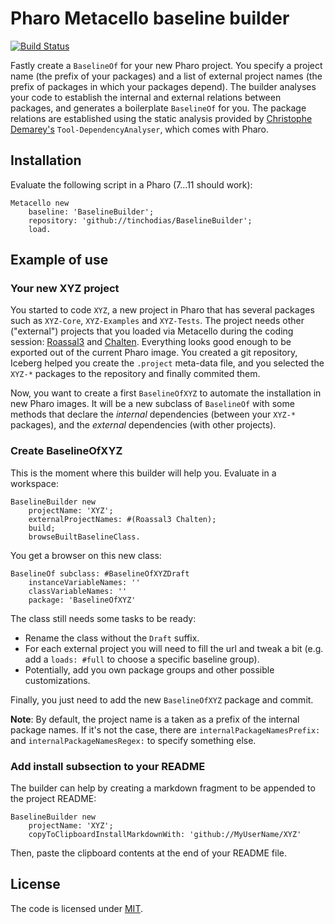 # Pharo Metacello baseline builder

[![Build Status](https://travis-ci.org/tinchodias/BaselineBuilder.png)](http://travis-ci.org/tinchodias/BaselineBuilder)

Fastly create a `BaselineOf` for your new Pharo project. You specify a project name (the prefix of your packages) and a list of external project names (the prefix of packages in which your packages depend). The builder analyses your code to establish the internal and external relations between packages, and generates a boilerplate `BaselineOf` for you. The package relations are established using the static analysis provided by [Christophe Demarey's](https://github.com/demarey/) `Tool-DependencyAnalyser`, which comes with Pharo.

## Installation

Evaluate the following script in a Pharo (7...11 should work):

~~~Smalltalk
Metacello new
    baseline: 'BaselineBuilder';
    repository: 'github://tinchodias/BaselineBuilder';
    load.
~~~

## Example of use

### Your new XYZ project

You started to code `XYZ`, a new project in Pharo that has several packages such as `XYZ-Core`, `XYZ-Examples` and `XYZ-Tests`.
The project needs other ("external") projects that you loaded via Metacello during the coding session: [Roassal3](https://github.com/ObjectProfile/Roassal3) and [Chalten](https://github.com/ba-st/Chalten). 
Everything looks good enough to be exported out of the current Pharo image.
You created a git repository, Iceberg helped you create the `.project` meta-data file, and you selected the `XYZ-*` packages to the repository and finally commited them. 

Now, you want to create a first `BaselineOfXYZ` to automate the installation in new Pharo images.
It will be a new subclass of `BaselineOf` with some methods that declare the *internal* dependencies (between your `XYZ-*` packages), and the *external* dependencies (with other projects).

### Create BaselineOfXYZ
This is the moment where this builder will help you. Evaluate in a workspace:
~~~Smalltalk
BaselineBuilder new
	projectName: 'XYZ';
	externalProjectNames: #(Roassal3 Chalten);
	build;
	browseBuiltBaselineClass.
~~~

You get a browser on this new class:
~~~Smalltalk
BaselineOf subclass: #BaselineOfXYZDraft
	instanceVariableNames: ''
	classVariableNames: ''
	package: 'BaselineOfXYZ'
~~~

The class still needs some tasks to be ready:
* Rename the class without the `Draft` suffix.
* For each external project you will need to fill the url and tweak a bit (e.g. add a `loads: #full` to choose a specific baseline group). 
* Potentially, add you own package groups and other possible customizations.

Finally, you just need to add the new `BaselineOfXYZ` package and commit.

**Note**: By default, the project name is a taken as a prefix of the internal package names. If it's not the case, there are `internalPackageNamesPrefix:` and `internalPackageNamesRegex:` to specify something else.

### Add install subsection to your README

The builder can help by creating a markdown fragment to be appended to the project README:

~~~Smalltalk
BaselineBuilder new
	projectName: 'XYZ';
	copyToClipboardInstallMarkdownWith: 'github://MyUserName/XYZ'
~~~

Then, paste the clipboard contents at the end of your README file.

## License
The code is licensed under [MIT](LICENSE).

